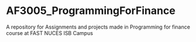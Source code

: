 # AF3005_ProgrammingForFinance
A repository for Assignments and projects made in Programming for finance course at FAST NUCES ISB Campus
